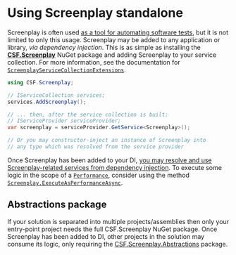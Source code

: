 # Using Screenplay standalone

Screenplay is often used [as a tool for automating software tests], but it is not limited to only this usage.
Screenplay may be added to any application or library, _via dependency injection_.
This is as simple as installing the **[CSF.Screenplay]** NuGet package and adding Screenplay to your service collection.
For more information, see the documentation for [`ScreenplayServiceCollectionExtensions`].

```csharp
using CSF.Screenplay;

// IServiceCollection services; 
services.AddScreenplay();

// ... then, after the service collection is built:
// IServiceProvider serviceProvider;
var screenplay = serviceProvider.GetService<Screenplay>();

// Or you may constructor-inject an instance of Screenplay into
// any type which was resolved from the service provider
```

Once Screenplay has been added to your DI, [you may resolve and use Screenplay-related services from dependency injection].
To execute some logic in the scope of a [`Performance`], consider using the method [`Screenplay.ExecuteAsPerformanceAsync`].

[as a tool for automating software tests]: SuitabilityAsATestingTool.md
[CSF.Screenplay]: https://www.nuget.org/packages/CSF.Screenplay
[`ScreenplayServiceCollectionExtensions`]: xref:CSF.Screenplay.ScreenplayServiceCollectionExtensions
[you may resolve and use Screenplay-related services from dependency injection]: dependencyInjection/InjectingServices.md
[`Performance`]: xref:CSF.Screenplay.IPerformance
[`Screenplay.ExecuteAsPerformanceAsync`]: xref:CSF.Screenplay.Screenplay.ExecuteAsPerformanceAsync(System.Func{System.IServiceProvider,System.Threading.CancellationToken,System.Threading.Tasks.Task{System.Nullable{System.Boolean}}},System.Collections.Generic.IList{CSF.Screenplay.Performances.IdentifierAndName},System.Threading.CancellationToken)

## Abstractions package

If your solution is separated into multiple projects/assemblies then only your entry-point project needs the full CSF.Screenplay NuGet package. 
Once Screenplay has been added to DI, other projects in the solution may consume its logic, only requiring the [CSF.Screenplay.Abstractions] package.

[CSF.Screenplay.Abstractions]: https://www.nuget.org/packages/CSF.Screenplay.Abstractions
